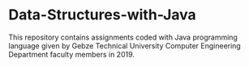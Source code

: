 # Data-Structures-with-Java


This repository contains assignments coded with Java programming language given by Gebze Technical University Computer Engineering Department faculty members in 2019.
